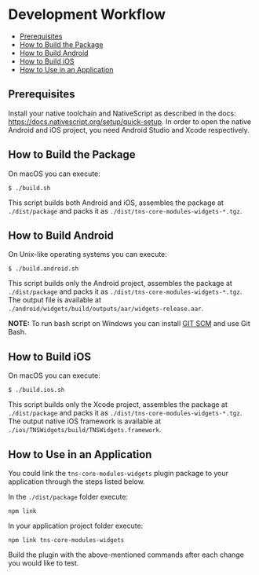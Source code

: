 # Development Workflow

<!-- TOC depthFrom:2 -->

- [Prerequisites](#prerequisites)
- [How to Build the Package](#how-to-build-the-package)
- [How to Build Android](#how-to-build-android)
- [How to Build iOS](#how-to-build-ios)
- [How to Use in an Application](#how-to-use-in-an-application)

<!-- /TOC -->

## Prerequisites

Install your native toolchain and NativeScript as described in the docs: https://docs.nativescript.org/setup/quick-setup. In order to open the native Android and iOS project, you need Android Studio and Xcode respectively.

## How to Build the Package

On macOS you can execute:

```shell
$ ./build.sh
```

This script builds both Android and iOS, assembles the package at `./dist/package` and packs it as `./dist/tns-core-modules-widgets-*.tgz`.

## How to Build Android

On Unix-like operating systems you can execute:

```shell
$ ./build.android.sh
```
This script builds only the Android project, assembles the package at `./dist/package` and packs it as `./dist/tns-core-modules-widgets-*.tgz`. The output file is available at `./android/widgets/build/outputs/aar/widgets-release.aar`.

**NOTE:** To run bash script on Windows you can install [GIT SCM](https://git-for-windows.github.io/) and use Git Bash.

## How to Build iOS

On macOS you can execute:

```shell
$ ./build.ios.sh
```
This script builds only the Xcode project, assembles the package at `./dist/package` and packs it as `./dist/tns-core-modules-widgets-*.tgz`. The output native iOS framework is available at `./ios/TNSWidgets/build/TNSWidgets.framework`.

## How to Use in an Application

You could link the `tns-core-modules-widgets` plugin package to your application through the steps listed below.

In the `./dist/package` folder execute:

```
npm link
```

In your application project folder execute:

```
npm link tns-core-modules-widgets
```

Build the plugin with the above-mentioned commands after each change you would like to test.
